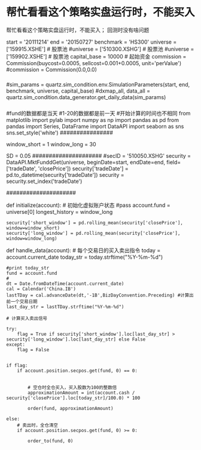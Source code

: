 # 帮忙看看这个策略实盘运行时，不能买入

帮忙看看这个策略实盘运行时，不能买入；
回测时没有啥问题


start = '20111214'
end = '20150727'
benchmark = 'HS300'
universe = ['159915.XSHE']	# 股票池
#universe = ['510300.XSHG']	# 股票池
#universe = ['159902.XSHE']	# 股票池
capital_base = 10000     # 起始资金
commission = Commission(buycost=0.0005, sellcost=0.001+0.0005, unit='perValue')
#commission = Commission(0.0,0.0)

#####
#sim_params = quartz.sim_condition.env.SimulationParameters(start, end, benchmark, universe, capital_base)
#dxmap_all, data_all = quartz.sim_condition.data_generator.get_daily_data(sim_params)
#####

#fund的数据都是当天
#1-20的数据都是前一天
#开始计算的时间也不相同
from matplotlib import pylab
import numpy as np
import pandas as pd
from pandas import Series, DataFrame
import DataAPI
import seaborn as sns
sns.set_style('white')
################



window_short = 1
window_long = 30

SD = 0.05
#####################
#secID = '510050.XSHG'
security = DataAPI.MktFunddGet(universe, beginDate=start, endDate=end, field=['tradeDate', 'closePrice'])
security['tradeDate'] = pd.to_datetime(security['tradeDate'])
security = security.set_index('tradeDate')

#####################

def initialize(account):					# 初始化虚拟账户状态
    #pass
    account.fund = universe[0]
    longest_history = window_long
   



    security['short_window'] = pd.rolling_mean(security['closePrice'], window=window_short)
    security['long_window'] = pd.rolling_mean(security['closePrice'], window=window_long)


def handle_data(account):             # 每个交易日的买入卖出指令
    today = account.current_date
    today_str = today.strftime("%Y-%m-%d")
   
    #print today_str
    fund = account.fund
    #
    dt = Date.fromDateTime(account.current_date)
    cal = Calendar('China.IB')
    lastTDay = cal.advanceDate(dt,'-1B',BizDayConvention.Preceding) #计算出前一个交易日期
    last_day_str = lastTDay.strftime("%Y-%m-%d")

    # 计算买入卖出信号

    try:
        flag = True if security['short_window'].loc[last_day_str] > security['long_window'].loc[last_day_str] else False
    except:
        flag = False
        

    if flag:
        if account.position.secpos.get(fund, 0) == 0:
        
           
            # 空仓时全仓买入，买入股数为100的整数倍
            approximationAmount = int(account.cash / security['closePrice'].loc[today_str]/100.0) * 100
       
            order(fund, approximationAmount)
            
    else:
        # 卖出时，全仓清空
        if account.position.secpos.get(fund, 0) >= 0:
         
            order_to(fund, 0)
          